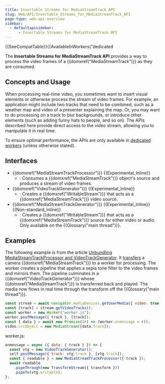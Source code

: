 ```yaml
---
title: Insertable Streams for MediaStreamTrack API
slug: Web/API/Insertable_Streams_for_MediaStreamTrack_API
page-type: web-api-overview
sidebar:
  - defaultapisidebar:
      - Insertable Streams for MediaStreamTrack API
---
```


{{SeeCompatTable}}{{AvailableInWorkers("dedicated

The **Insertable Streams for MediaStreamTrack API** provides a way to process the video frames of a {{domxref("MediaStreamTrack")}} as they are consumed.

## Concepts and Usage

When processing real-time video, you sometimes want to insert visual elements or otherwise process the stream of video frames. For example, an application might include two tracks that need to be combined, such as a weather map and video of a presenter explaining the map. Or, you may want to do processing on a track to blur backgrounds, or introduce other elements (such as adding funny hats to people, and so on). The APIs described here provide direct access to the video stream, allowing you to manipulate it in real time.

To ensure optimal performance, the APIs are only available in [dedicated workers](/en-US/docs/Web/API/DedicatedWorkerGlobalScope) (unless otherwise stated).

## Interfaces

- {{domxref("MediaStreamTrackProcessor")}} {{Experimental_Inline}}
  - : Consumes a {{domxref("MediaStreamTrack")}} object's source and produces a stream of video frames.
- {{domxref("VideoTrackGenerator")}} {{Experimental_Inline}}
  - : Creates a {{domxref("WritableStream")}} that acts as a {{domxref("MediaStreamTrack")}} video source.
- {{domxref("MediaStreamTrackGenerator")}} {{Experimental_Inline}} {{Non-standard_Inline}}
  - : Creates a {{domxref("WritableStream")}} that acts as a {{domxref("MediaStreamTrack")}} source for either video or audio. Only available on the {{Glossary("main thread")}}.

## Examples

The following example is from the article [Unbundling MediaStreamTrackProcessor and VideoTrackGenerator](https://blog.mozilla.org/webrtc/unbundling-mediastreamtrackprocessor-and-videotrackgenerator/). It [transfers](/en-US/docs/Web/API/Web_Workers_API/Transferable_objects) a camera {{domxref("MediaStreamTrack")}} to a worker for processing. The worker creates a pipeline that applies a sepia tone filter to the video frames and mirrors them. The pipeline culminates in a {{domxref("VideoTrackGenerator")}} whose {{domxref("MediaStreamTrack")}} is transferred back and played. The media now flows in real time through the transform off the {{Glossary("main thread")}}.

```js
const stream = await navigator.mediaDevices.getUserMedia({ video: true });
const [track] = stream.getVideoTracks();
const worker = new Worker("worker.js");
worker.postMessage({ track }, [track]);
const { data } = await new Promise((r) => (worker.onmessage = r));
video.srcObject = new MediaStream([data.track]);
```

worker.js:

```js
onmessage = async ({ data: { track } }) => {
  const vtg = new VideoTrackGenerator();
  self.postMessage({ track: vtg.track }, [vtg.track]);
  const { readable } = new MediaStreamTrackProcessor({ track });
  await readable
    .pipeThrough(new TransformStream({ transform }))
    .pipeTo(vtg.writable);
};
```
